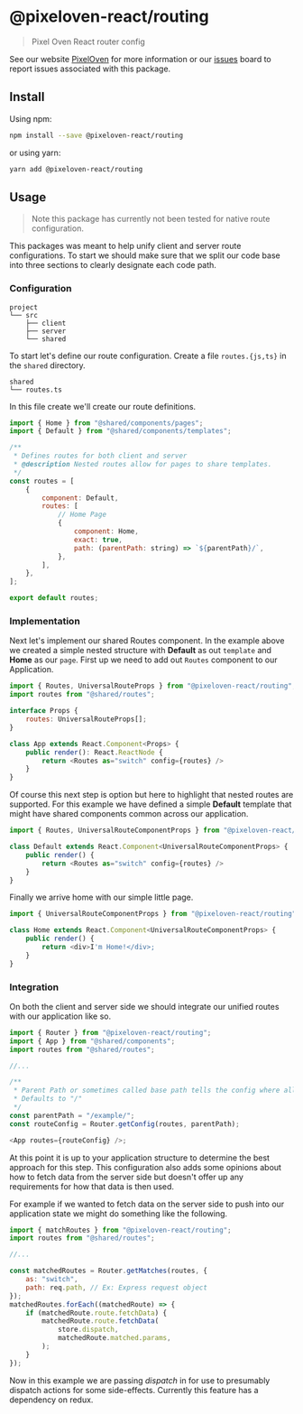# @pixeloven-react/routing

> Pixel Oven React router config

See our website [PixelOven](https://www.pixeloven.com/) for more information or our [issues](https://github.com/pixeloven/pixeloven/issues) board to report issues associated with this package.

## Install

Using npm:

```sh
npm install --save @pixeloven-react/routing
```

or using yarn:

```sh
yarn add @pixeloven-react/routing
```

## Usage

> Note this package has currently not been tested for native route configuration.

This packages was meant to help unify client and server route configurations. To start we should make sure that we split our code base into three sections to clearly designate each code path.

### Configuration

```
project
└── src
    ├── client
    ├── server
    └── shared
```

To start let's define our route configuration. Create a file `routes.{js,ts}` in the `shared` directory.

```
shared
└── routes.ts
```

In this file create we'll create our route definitions.

```javascript
import { Home } from "@shared/components/pages";
import { Default } from "@shared/components/templates";

/**
 * Defines routes for both client and server
 * @description Nested routes allow for pages to share templates.
 */
const routes = [
    {
        component: Default,
        routes: [
            // Home Page
            {
                component: Home,
                exact: true,
                path: (parentPath: string) => `${parentPath}/`,
            },
        ],
    },
];

export default routes;
```

### Implementation

Next let's implement our shared Routes component. In the example above we created a simple nested structure with **Default** as out `template` and **Home** as our `page`. First up we need to add out `Routes` component to our Application.

```javascript
import { Routes, UniversalRouteProps } from "@pixeloven-react/routing";
import routes from "@shared/routes";

interface Props {
    routes: UniversalRouteProps[];
}

class App extends React.Component<Props> {
    public render(): React.ReactNode {
        return <Routes as="switch" config={routes} />
    }
}
```

Of course this next step is option but here to highlight that nested routes are supported. For this example we have defined a simple **Default** template that might have shared components common across our application.

```javascript
import { Routes, UniversalRouteComponentProps } from "@pixeloven-react/routing";

class Default extends React.Component<UniversalRouteComponentProps> {
    public render() {
        return <Routes as="switch" config={routes} />
    }
}
```

Finally we arrive home with our simple little page.

```javascript
import { UniversalRouteComponentProps } from "@pixeloven-react/routing";

class Home extends React.Component<UniversalRouteComponentProps> {
    public render() {
        return <div>I'm Home!</div>;
    }
}
```

### Integration

On both the client and server side we should integrate our unified routes with our application like so.

```javascript
import { Router } from "@pixeloven-react/routing";
import { App } from "@shared/components";
import routes from "@shared/routes";

//...

/**
 * Parent Path or sometimes called base path tells the config where all routes start.
 * Defaults to "/"
 */
const parentPath = "/example/";
const routeConfig = Router.getConfig(routes, parentPath);

<App routes={routeConfig} />;
```

At this point it is up to your application structure to determine the best approach for this step. This configuration also adds some opinions about how to fetch data from the server side but doesn't offer up any requirements for how that data is then used.

For example if we wanted to fetch data on the server side to push into our application state we might do something like the following.

```javascript
import { matchRoutes } from "@pixeloven-react/routing";
import routes from "@shared/routes";

//...

const matchedRoutes = Router.getMatches(routes, {
    as: "switch",
    path: req.path, // Ex: Express request object
});
matchedRoutes.forEach((matchedRoute) => {
    if (matchedRoute.route.fetchData) {
        matchedRoute.route.fetchData(
            store.dispatch,
            matchedRoute.matched.params,
        );
    }
});
```

Now in this example we are passing _dispatch_ in for use to presumably dispatch actions for some side-effects. Currently this feature has a dependency on redux.

